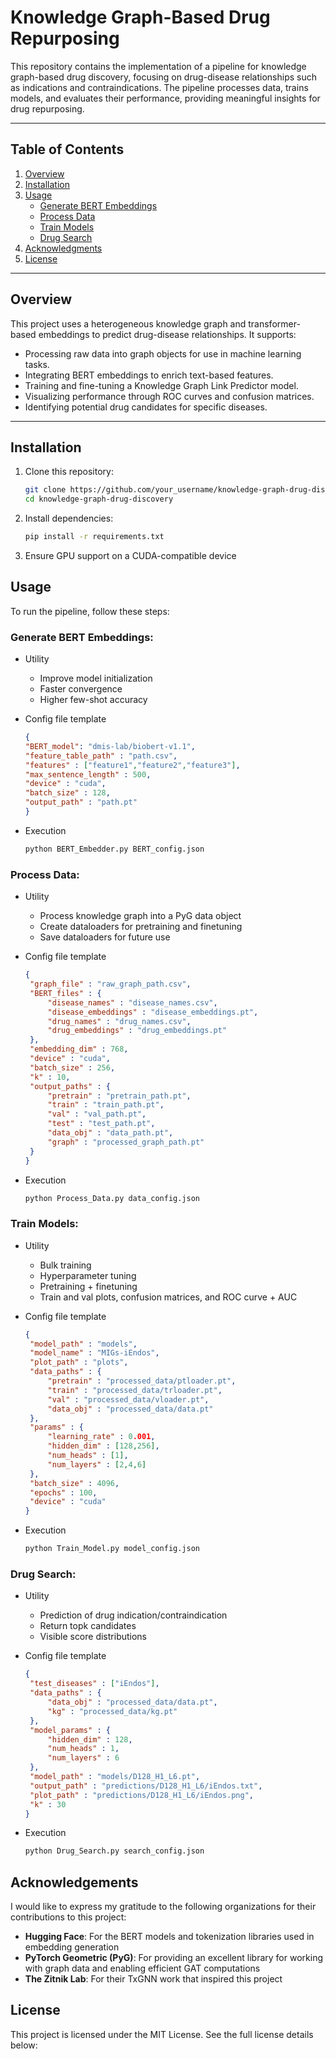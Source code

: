 # **Knowledge Graph-Based Drug Repurposing**

This repository contains the implementation of a pipeline for knowledge graph-based drug discovery, focusing on drug-disease relationships such as indications and contraindications. The pipeline processes data, trains models, and evaluates their performance, providing meaningful insights for drug repurposing.

---

## **Table of Contents**
1. [Overview](#overview)
2. [Installation](#installation)
3. [Usage](#usage)
    - [Generate BERT Embeddings](#generate-bert-embeddings)
    - [Process Data](#process-data)
    - [Train Models](#train-models)
    - [Drug Search](#drug-search)
4. [Acknowledgments](#acknowledgements)
5. [License](#license)

---

## **Overview**
This project uses a heterogeneous knowledge graph and transformer-based embeddings to predict drug-disease relationships. It supports:
- Processing raw data into graph objects for use in machine learning tasks.
- Integrating BERT embeddings to enrich text-based features.
- Training and fine-tuning a Knowledge Graph Link Predictor model.
- Visualizing performance through ROC curves and confusion matrices.
- Identifying potential drug candidates for specific diseases.

---

## **Installation**
1. Clone this repository:
   ```bash
   git clone https://github.com/your_username/knowledge-graph-drug-discovery.git
   cd knowledge-graph-drug-discovery
   ```
2. Install dependencies:
   ```bash
   pip install -r requirements.txt
   ```
3. Ensure GPU support on a CUDA-compatible device

## **Usage**

To run the pipeline, follow these steps:

### **Generate BERT Embeddings**:

* Utility
    * Improve model initialization
    * Faster convergence
    * Higher few-shot accuracy

* Config file template
  ```json
  {
  "BERT_model": "dmis-lab/biobert-v1.1",
  "feature_table_path" : "path.csv",
  "features" : ["feature1","feature2","feature3"],
  "max_sentence_length" : 500,
  "device" : "cuda",
  "batch_size" : 128,
  "output_path" : "path.pt"
  }
  ```

* Execution
  ```bash
  python BERT_Embedder.py BERT_config.json
  ```

### **Process Data**:

* Utility
    * Process knowledge graph into a PyG data object
    * Create dataloaders for pretraining and finetuning
    * Save dataloaders for future use

* Config file template
     ```json
     {
      "graph_file" : "raw_graph_path.csv",
      "BERT_files" : {
          "disease_names" : "disease_names.csv",
          "disease_embeddings" : "disease_embeddings.pt",
          "drug_names" : "drug_names.csv",
          "drug_embeddings" : "drug_embeddings.pt"
      },
      "embedding_dim" : 768,
      "device" : "cuda",
      "batch_size" : 256,
      "k" : 10,
      "output_paths" : {
          "pretrain" : "pretrain_path.pt",
          "train" : "train_path.pt",
          "val" : "val_path.pt",
          "test" : "test_path.pt",
          "data_obj" : "data_path.pt",
          "graph" : "processed_graph_path.pt"
      }
     }
     ```

* Execution
     ```bash
     python Process_Data.py data_config.json
     ```

### **Train Models**:

* Utility
    * Bulk training
    * Hyperparameter tuning
    * Pretraining + finetuning
    * Train and val plots, confusion matrices, and ROC curve + AUC

* Config file template
     ```json
     {
      "model_path" : "models",
      "model_name" : "MIGs-iEndos",
      "plot_path" : "plots",
      "data_paths" : {
          "pretrain" : "processed_data/ptloader.pt",
          "train" : "processed_data/trloader.pt",
          "val" : "processed_data/vloader.pt",
          "data_obj" : "processed_data/data.pt"
      },
      "params" : {
          "learning_rate" : 0.001,
          "hidden_dim" : [128,256],
          "num_heads" : [1],
          "num_layers" : [2,4,6]
      },
      "batch_size" : 4096,
      "epochs" : 100,
      "device" : "cuda"
     }
     ```
 
 * Execution
     ```bash
     python Train_Model.py model_config.json
     ```
     
### **Drug Search**:

* Utility
    * Prediction of drug indication/contraindication
    * Return topk candidates
    * Visible score distributions

* Config file template
     ```json
     {
      "test_diseases" : ["iEndos"],
      "data_paths" : {
          "data_obj" : "processed_data/data.pt",
          "kg" : "processed_data/kg.pt"
      },
      "model_params" : {
          "hidden_dim" : 128,
          "num_heads" : 1,
          "num_layers" : 6
      },
      "model_path" : "models/D128_H1_L6.pt",
      "output_path" : "predictions/D128_H1_L6/iEndos.txt",
      "plot_path" : "predictions/D128_H1_L6/iEndos.png",
      "k" : 30
     }
     ```

* Execution
     ```bash
     python Drug_Search.py search_config.json
     ```

## **Acknowledgements**

I would like to express my gratitude to the following  organizations for their contributions to this project:

  - **Hugging Face**: For the BERT models and tokenization libraries used in embedding generation
  - **PyTorch Geometric (PyG)**: For providing an excellent library for working with graph data and enabling efficient GAT computations
  - **The Zitnik Lab**: For their TxGNN work that inspired this project

## **License**

This project is licensed under the MIT License. See the full license details below:
